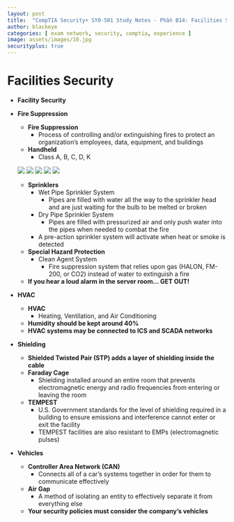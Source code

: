 ```yaml
---
layout: post
title:  "CompTIA Security+ SY0-501 Study Notes - Phần B14: Facilities Security"
author: blackeye
categories: [ exam network, security, comptia, experience ]
image: assets/images/10.jpg
securityplus: true
---
```


# Facilities Security
* **Facility Security**

* **Fire Suppression**
    * **Fire Suppression**
        * Process of controlling and/or extinguishing fires to protect an organization’s employees, data, equipment, and buildings
    * **Handheld**
        * Class A, B, C, D, K

    ![]({{site.baseurl}}/assets/images/cs_plus/fs01.png)
    ![]({{site.baseurl}}/assets/images/cs_plus/fs02.png)
    ![]({{site.baseurl}}/assets/images/cs_plus/fs03.png)
    ![]({{site.baseurl}}/assets/images/cs_plus/fs04.png)
    ![]({{site.baseurl}}/assets/images/cs_plus/fs05.png)

    * **Sprinklers**
        * Wet Pipe Sprinkler System
            * Pipes are filled with water all the way to the sprinkler head and are just waiting for the bulb to be melted or broken
        * Dry Pipe Sprinkler System
            * Pipes are filled with pressurized air and only push water into the pipes when needed to combat the fire
        * A pre-action sprinkler system will activate when heat or smoke is detected
    * **Special Hazard Protection**
        * Clean Agent System
            * Fire suppression system that relies upon gas (HALON, FM-200, or CO2) instead of water to extinguish a fire
    * **If you hear a loud alarm in the server room… GET OUT!**

* **HVAC**
    * **HVAC**
        * Heating, Ventilation, and Air Conditioning
    * **Humidity should be kept around 40%**
    * **HVAC systems may be connected to ICS and SCADA networks**

* **Shielding**
    * **Shielded Twisted Pair (STP) adds a layer of shielding inside the cable**
    * **Faraday Cage**
        * Shielding installed around an entire room that prevents electromagnetic energy and radio frequencies from entering or leaving the room
    * **TEMPEST**
        * U.S. Government standards for the level of shielding required in a building to ensure emissions and interference cannot enter or exit the facility
        * TEMPEST facilities are also resistant to EMPs (electromagnetic pulses)

* **Vehicles**
    * **Controller Area Network (CAN)**
        * Connects all of a car’s systems together in order for them to communicate effectively
    * **Air Gap**
        * A method of isolating an entity to effectively separate it from everything else
    * **Your security policies must consider the company’s vehicles**